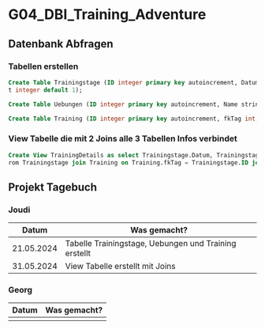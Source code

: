 # G04_DBI_Training_Adventure

## Datenbank Abfragen

### Tabellen erstellen
```sql
Create Table Trainingstage (ID integer primary key autoincrement, Datum date, Dauer time default 0, Schwierigkei
t integer default 1);
```

```sql
Create Table Uebungen (ID integer primary key autoincrement, Name string, Muskelgruppen string);
```

```sql
Create Table Training (ID integer primary key autoincrement, fkTag int, fkUebung int);
```

### View Tabelle die mit 2 Joins alle 3 Tabellen Infos verbindet
```sql
Create View TrainingDetails as select Trainingstage.Datum, Trainingstage.Dauer, Trainingstage.Schwierigkeit, Uebungen.Name, Uebungen.Muskelgruppen f
rom Trainingstage join Training on Training.fkTag = Trainingstage.ID join Uebungen on Training.fkUebung = Uebungen.ID;
```

## Projekt Tagebuch
### Joudi
| Datum      | Was gemacht?                                          |
| ---------- | ----------------------------------------------------- |
| 21.05.2024 | Tabelle Trainingstage, Uebungen und Training erstellt |
| 31.05.2024 | View Tabelle erstellt mit Joins                       |

### Georg
| Datum | Was gemacht? |
| ----- | ------------ |
|       |              |
